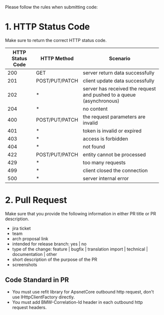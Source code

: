 Please follow the rules when submitting code:

# 1. HTTP Status Code

Make sure to return the correct HTTP status code.

HTTP Status Code | HTTP Method | Scenario
-- | -- | --
200 | GET | server return data successfully
201 | POST/PUT/PATCH | client update data successfully
202 | * | server has received the request and pushed to a queue (asynchronous)
204 | * | no content
400 | POST/PUT/PATCH | the request parameters are invalid
401 | * | token is invalid or expired
403 | * | access is forbidden
404 | * | not found
422 | POST/PUT/PATCH | entity cannot be processed
429 | * | too many requests
499 | * | client closed the connection
500 | * | server internal error

# 2. Pull Request

Make sure that you provide the following information in either PR title or PR description.

- jira ticket
- team
- arch proposal link
- intended for release branch: yes | no
- type of the change: feature | bugfix | translation import | technical | documentation | other
- short description of the purpose of the PR
- screenshots

## Code Standard in PR

- You must use refit library for ApsnetCore outbound http request, don't use IHttpClientFactory directly.
- You must add BMW-Correlation-Id header in each outbound http request headers.